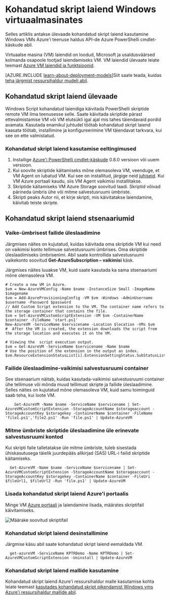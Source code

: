 <properties
   pageTitle="Kohandatud skript laiend Windows VM | Microsoft Azure'i"
   description="Toimingute automatiseerimine Azure VM konfiguratsiooni, kasutades kohandatud skript laiend PowerShelli skriptide käitamiseks remote Windows VM"
   services="virtual-machines-windows"
   documentationCenter=""
   authors="kundanap"
   manager="timlt"
   editor=""
   tags="azure-service-management"/>

<tags
   ms.service="virtual-machines-windows"
   ms.devlang="na"
   ms.topic="article"
   ms.tgt_pltfrm="vm-windows"
   ms.workload="infrastructure-services"
   ms.date="08/06/2015"
   ms.author="kundanap"/>

# <a name="custom-script-extension-for-windows-virtual-machines"></a>Kohandatud skript laiend Windows virtuaalmasinates

Selles artiklis antakse ülevaade kohandatud skript laiend kasutamine Windows VMs Azure'i teenuse haldus API-de Azure PowerShelli cmdlet-käskude abil.

Virtuaalse masina (VM) laiendid on loodud, Microsoft ja usaldusväärsed kolmanda osapoole tootjad laiendamiseks VM. VM laiendid ülevaate leiate teemast [Azure VM laiendid ja funktsioonid](virtual-machines-windows-extensions-features.md).

[AZURE.INCLUDE [learn-about-deployment-models](../../includes/learn-about-deployment-models-classic-include.md)]Siit saate teada, kuidas [teha järgmist ressursihaldur mudeli abil](virtual-machines-windows-extensions-customscript.md).

## <a name="custom-script-extension-overview"></a>Kohandatud skript laiend ülevaade

Windows Script kohandatud laiendiga käivitada PowerShelli skriptide remote VM ilma teenusesse selle. Saate käivitada skriptide pärast ettevalmistamise VM või VM elutsükli igal ajal mis tahes täiendavaid pordid avamata. Kasutada enamikul juhtudel töötab kohandatud skript laiend kaasata töötab, installimine ja konfigureerimine VM täiendavat tarkvara, kui see on ette valmistatud.

### <a name="prerequisites-for-running-the-custom-script-extension"></a>Kohandatud skript laiend kasutamise eeltingimused

1. Installige <a href="http://azure.microsoft.com/downloads" target="_blank">Azure'i PowerShelli cmdlet-käskude</a> 0.8.0 versioon või uuem versioon.
2. Kui soovite skriptide käitamiseks mõne olemasoleva VM, veenduge, et VM Agent on lubatud VM. Kui see on installitud, järgige neid [juhiseid](virtual-machines-windows-classic-agents-and-extensions.md). Kui VM Azure portaali kaudu, siis VM Agent vaikimisi installitakse.
3. Skriptide käitamiseks VM Azure Storage soovitud laadi. Skriptid võivad pärineda ümbris ühe või mitme salvestusruumi ümbriste.
4. Skripti peaks Autor nii, et kirje skripti, mis käivitatakse laiendamine, käivitab teiste skripte.

## <a name="custom-script-extension-scenarios"></a>Kohandatud skript laiend stsenaariumid

### <a name="upload-files-to-the-default-container"></a>Vaike-ümbrisest failide üleslaadimine

Järgmises näites on kujutatud, kuidas käivitada oma skriptide VM kui need on vaikimisi konto tellimuse salvestusruumi ümbrises. Oma skriptide üleslaadimiseks ümbrisenimi. Abil saate kontrollida salvestusruumi vaikekonto soovitud **Get-AzureSubscription – vaikimisi** käsk.

Järgmises näites luuakse VM, kuid saate kasutada ka sama stsenaariumi mõne olemasoleva VM.

    # Create a new VM in Azure.
    $vm = New-AzureVMConfig -Name $name -InstanceSize Small -ImageName $imagename
    $vm = Add-AzureProvisioningConfig -VM $vm -Windows -AdminUsername $username -Password $password
    // Add Custom Script extension to the VM. The container name refers to the storage container that contains the file.
    $vm = Set-AzureVMCustomScriptExtension -VM $vm -ContainerName $container -FileName 'start.ps1'
    New-AzureVM -ServiceName $servicename -Location $location -VMs $vm
    #  After the VM is created, the extension downloads the script from the storage location and executes it on the VM.

    # Viewing the  script execution output.
    $vm = Get-AzureVM -ServiceName $servicename -Name $name
    # Use the position of the extension in the output as index.
    $vm.ResourceExtensionStatusList[i].ExtensionSettingStatus.SubStatusList

### <a name="upload-files-to-a-non-default-storage-container"></a>Failide üleslaadimine-vaikimisi salvestusruumi container

See stsenaarium näitab, kuidas kasutada-vaikimisi salvestusruumi container ühe tellimuse või mõnda muud tellimust skripte ja failide üleslaadimine. Selles näites on kujutatud mõne olemasoleva VM, kuid samu toiminguid saab teha, kui loote VM.

        Get-AzureVM -Name $name -ServiceName $servicename | Set-AzureVMCustomScriptExtension -StorageAccountName $storageaccount -StorageAccountKey $storagekey -ContainerName $container -FileName 'file1.ps1','file2.ps1' -Run 'file.ps1' | Update-AzureVM

### <a name="upload-scripts-to-multiple-containers-across-different-storage-accounts"></a>Mitme ümbriste skriptide üleslaadimine üle erinevate salvestusruumi kontod

  Kui skripti faile talletatakse üle mitme ümbriste, tuleb sisestada ühiskasutusega täielik juurdepääs allkirjad (SAS) URL-i failid skriptide käitamiseks.

      Get-AzureVM -Name $name -ServiceName $servicename | Set-AzureVMCustomScriptExtension -StorageAccountName $storageaccount -StorageAccountKey $storagekey -ContainerName $container -FileUri $fileUrl1, $fileUrl2 -Run 'file.ps1' | Update-AzureVM


### <a name="add-the-custom-script-extension-from-the-azure-portal"></a>Lisada kohandatud skript laiend Azure'i portaalis

Minge VM <a href="https://portal.azure.com/ " target="_blank">Azure portaali</a> ja laiendamine lisada, määrates skriptifail käivitamiseks.

  ![Määrake soovitud skriptifail][5]


### <a name="uninstall-the-custom-script-extension"></a>Kohandatud skript laiend desinstallimine

Järgmise käsu abil saate kohandatud skript laiend eemaldada VM.

      get-azureVM -ServiceName KPTRDemo -Name KPTRDemo | Set-AzureVMCustomScriptExtension -Uninstall | Update-AzureVM

### <a name="use-the-custom-script-extension-with-templates"></a>Kohandatud skript laiend mallide kasutamine

Kohandatud skript laiend Azure'i ressursihaldur malle kasutamise kohta leiate teemast [kasutades kohandatud skript pikendamist Windows vms Azure'i ressursihaldur mallide abil](virtual-machines-windows-extensions-customscript.md).

<!--Image references-->
[5]: ./media/virtual-machines-windows-classic-extensions-customscript/addcse.png
